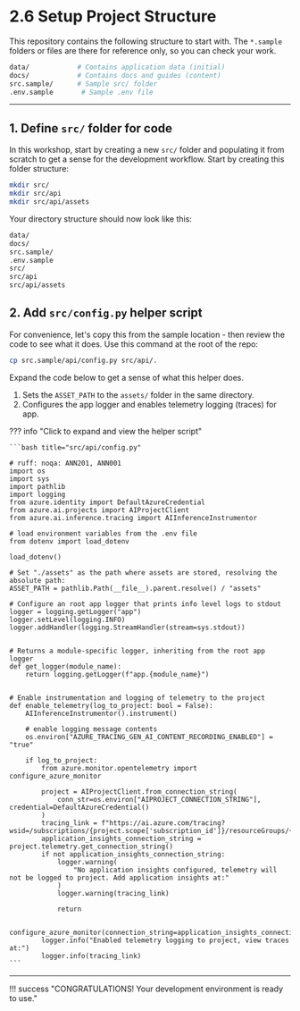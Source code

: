 # 2.6 Setup Project Structure

This repository contains the following structure to start with. The `*.sample` folders or files are there for reference only, so you can check your work.

```bash title=""
data/            # Contains application data (initial)
docs/            # Contains docs and guides (content)
src.sample/      # Sample src/ folder
.env.sample       # Sample .env file
```

----

## 1. Define `src/` folder for code

In this workshop, start by creating a new `src/` folder and populating it from scratch to get a sense for the development workflow. Start by creating this folder structure:

```bash title=""
mkdir src/
mkdir src/api
mkdir src/api/assets
```

Your directory structure should now look like this:

```bash title=""
data/
docs/
src.sample/
.env.sample
src/
src/api
src/api/assets
```

## 2. Add `src/config.py` helper script

For convenience, let's copy this from the sample location - then review the code to see what it does. Use this command at the root of the repo:

```bash title=""
cp src.sample/api/config.py src/api/.
```

Expand the code below to get a sense of what this helper does.

1. Sets the `ASSET_PATH` to the `assets/` folder in the same directory.
1. Configures the app logger and enables telemetry logging (traces) for app.

??? info "Click to expand and view the helper script"

    ```bash title="src/api/config.py"

    # ruff: noqa: ANN201, ANN001
    import os
    import sys
    import pathlib
    import logging
    from azure.identity import DefaultAzureCredential
    from azure.ai.projects import AIProjectClient
    from azure.ai.inference.tracing import AIInferenceInstrumentor

    # load environment variables from the .env file
    from dotenv import load_dotenv

    load_dotenv()

    # Set "./assets" as the path where assets are stored, resolving the absolute path:
    ASSET_PATH = pathlib.Path(__file__).parent.resolve() / "assets"

    # Configure an root app logger that prints info level logs to stdout
    logger = logging.getLogger("app")
    logger.setLevel(logging.INFO)
    logger.addHandler(logging.StreamHandler(stream=sys.stdout))


    # Returns a module-specific logger, inheriting from the root app logger
    def get_logger(module_name):
        return logging.getLogger(f"app.{module_name}")


    # Enable instrumentation and logging of telemetry to the project
    def enable_telemetry(log_to_project: bool = False):
        AIInferenceInstrumentor().instrument()

        # enable logging message contents
        os.environ["AZURE_TRACING_GEN_AI_CONTENT_RECORDING_ENABLED"] = "true"

        if log_to_project:
            from azure.monitor.opentelemetry import configure_azure_monitor

            project = AIProjectClient.from_connection_string(
                conn_str=os.environ["AIPROJECT_CONNECTION_STRING"], credential=DefaultAzureCredential()
            )
            tracing_link = f"https://ai.azure.com/tracing?wsid=/subscriptions/{project.scope['subscription_id']}/resourceGroups/{project.scope['resource_group_name']}/providers/Microsoft.MachineLearningServices/workspaces/{project.scope['project_name']}"
            application_insights_connection_string = project.telemetry.get_connection_string()
            if not application_insights_connection_string:
                logger.warning(
                    "No application insights configured, telemetry will not be logged to project. Add application insights at:"
                )
                logger.warning(tracing_link)

                return

            configure_azure_monitor(connection_string=application_insights_connection_string)
            logger.info("Enabled telemetry logging to project, view traces at:")
            logger.info(tracing_link)
    ```

---


!!! success "CONGRATULATIONS! Your development environment is ready to use."
